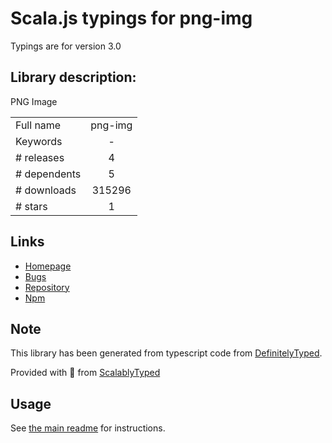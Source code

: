 
# Scala.js typings for png-img

Typings are for version 3.0

## Library description:
PNG Image

|                    |                 |
| ------------------ | :-------------: |
| Full name          | png-img |
| Keywords           | - |
| # releases         | 4 |
| # dependents       | 5 |
| # downloads        | 315296 |
| # stars            | 1 |

## Links
- [Homepage](https://github.com/gemini-testing/png-img)
- [Bugs](https://github.com/gemini-testing/png-img/issues)
- [Repository](https://github.com/gemini-testing/png-img)
- [Npm](https://www.npmjs.com/package/png-img)
    


## Note
This library has been generated from typescript code from [DefinitelyTyped](https://definitelytyped.org).

Provided with :purple_heart: from [ScalablyTyped](https://github.com/oyvindberg/ScalablyTyped)

## Usage
See [the main readme](../../readme.md) for instructions.


